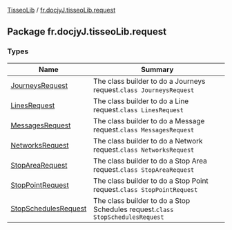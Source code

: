 [TisseoLib](../index.md) / [fr.docjyJ.tisseoLib.request](./index.md)

## Package fr.docjyJ.tisseoLib.request

### Types

| Name | Summary |
|---|---|
| [JourneysRequest](-journeys-request/index.md) | The class builder to do a Journeys request.`class JourneysRequest` |
| [LinesRequest](-lines-request/index.md) | The class builder to do a Line request.`class LinesRequest` |
| [MessagesRequest](-messages-request/index.md) | The class builder to do a Message request.`class MessagesRequest` |
| [NetworksRequest](-networks-request/index.md) | The class builder to do a Network request.`class NetworksRequest` |
| [StopAreaRequest](-stop-area-request/index.md) | The class builder to do a Stop Area request.`class StopAreaRequest` |
| [StopPointRequest](-stop-point-request/index.md) | The class builder to do a Stop Point request.`class StopPointRequest` |
| [StopSchedulesRequest](-stop-schedules-request/index.md) | The class builder to do a Stop Schedules request.`class StopSchedulesRequest` |
